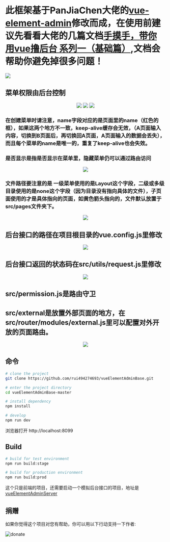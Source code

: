 # 此框架基于PanJiaChen大佬的<a target="_blank" href="https://github.com/PanJiaChen/vue-element-admin">vue-element-admin</a>修改而成，在使用前建议先看看大佬的几篇文档<a target="_blank" href="https://juejin.cn/post/6844903476661583880">手摸手，带你用vue撸后台 系列一（基础篇）</a>,文档会帮助你避免掉很多问题！
<img  src="https://files.catbox.moe/yi2cgv.png">

## 菜单权限由后台控制

<p align="center">
  <img  src="https://files.catbox.moe/yc2phq.png">
  <img  src="https://files.catbox.moe/igydt5.png">
  <img  src="https://files.catbox.moe/5xyfsx.png">
  
</p>

### 在创建菜单时请注意，name字段对应的是页面里的name（红色的框），如果这两个地方不一致，keep-alive缓存会无效，（A页面输入内容，切换到B页面后，再切换回A页面，A页面输入的数据会丢失），而且每个菜单的name是唯一的，重复了keep-alive也会失效。
### 是否显示是指是否显示在菜单里，隐藏菜单仍可以通过路由访问
<p align="center">
  <img  src="https://files.catbox.moe/kpiloa.png">
</p>

### 文件路径要注意的是 一级菜单使用的是Layout这个字段，二级或多级目录使用的是none这个字段（因为目录没有指向具体的文件），子页面使用的才是具体指向的页面，如黄色箭头指向的，文件默认放置于src/pages文件夹下。

<p align="center">
  <img  src="https://files.catbox.moe/eqlhar.png">
</p>


## 后台接口的路径在项目根目录的vue.config.js里修改
<p align="center">
  <img  src="https://files.catbox.moe/mlv7n0.png">
</p>

## 后台接口返回的状态码在src/utils/request.js里修改

<p align="center">
  <img  src="https://files.catbox.moe/bgg1f8.png">
</p>

## src/permission.js是路由守卫

## src/external是放置外部页面的地方，在src/router/modules/external.js里可以配置对外开放的页面路由。
<p align="center">
  <img  src="https://files.catbox.moe/ruhl99.png">
</p>


## 命令

```bash
# clone the project
git clone https://github.com/rui494274693/vueElementAdminBase.git

# enter the project directory
cd vueElementAdminBase-master

# install dependency
npm install

# develop
npm run dev
```

浏览器打开 http://localhost:8099

## Build

```bash
# build for test environment
npm run build:stage

# build for production environment
npm run build:prod
```

这个只是前端的项目，还需要启动一个模拟后台接口的项目，地址是
<a target="_blank" href="https://github.com/rui494274693/vueElementAdminServer">vueElementAdminServer</a>




## 捐赠 

如果你觉得这个项目对您有帮助，你可以用以下行动支持一下作者:

![donate](https://files.catbox.moe/hz2wwk.png)






